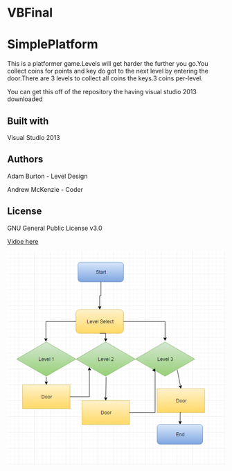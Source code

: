 # VBFinal

# SimplePlatform

This is a platformer game.Levels will get harder the further you go.You collect coins for points and key do got to the next level by entering the door.There are 3 levels to collect all coins the keys.3 coins per-level.

You can get this off of the repository the having visual studio 2013 downloaded

## Built with

Visual Studio 2013

## Authors

Adam Burton - Level Design

Andrew McKenzie - Coder

## License

GNU General Public License v3.0

<a href ="https://www.youtube.com/watch?v=WsH0Wqk1mBo">Vidoe here</a>

<img src="Flowchart.png" alt="Flowchart">


